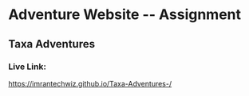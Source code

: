 # Adventure Website -- Assignment 
## Taxa Adventures

### Live Link: 
https://imrantechwiz.github.io/Taxa-Adventures-/
